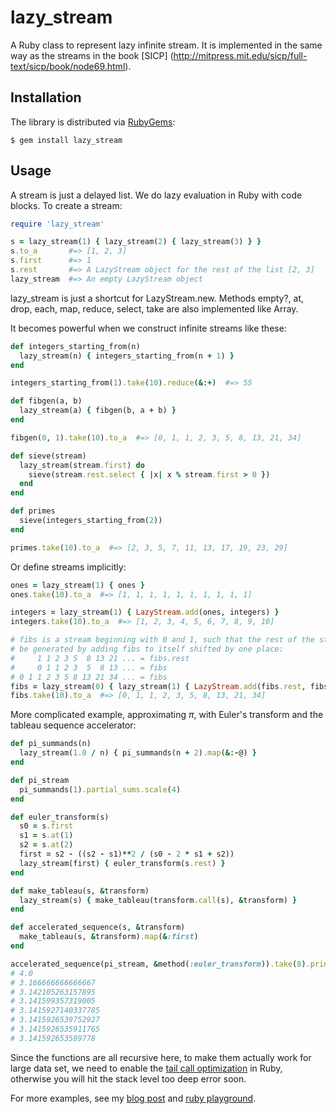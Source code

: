 lazy_stream
===========

A Ruby class to represent lazy infinite stream.
It is implemented in the same way as the streams in the book [SICP]
(http://mitpress.mit.edu/sicp/full-text/sicp/book/node69.html).

## Installation
The library is distributed via [RubyGems](http://rubygems.org/):

    $ gem install lazy_stream

## Usage

A stream is just a delayed list. We do lazy evaluation in Ruby with code blocks.
To create a stream:

``` ruby
require 'lazy_stream'

s = lazy_stream(1) { lazy_stream(2) { lazy_stream(3) } }
s.to_a       #=> [1, 2, 3]
s.first      #=> 1
s.rest       #=> A LazyStream object for the rest of the list [2, 3]
lazy_stream  #=> An empty LazyStream object
```

lazy_stream is just a shortcut for LazyStream.new.
Methods empty?, at, drop, each, map, reduce, select, take are also implemented
like Array.

It becomes powerful when we construct infinite streams like these:

``` ruby
def integers_starting_from(n)
  lazy_stream(n) { integers_starting_from(n + 1) }
end

integers_starting_from(1).take(10).reduce(&:+)  #=> 55

def fibgen(a, b)
  lazy_stream(a) { fibgen(b, a + b) }
end

fibgen(0, 1).take(10).to_a  #=> [0, 1, 1, 2, 3, 5, 8, 13, 21, 34]

def sieve(stream)
  lazy_stream(stream.first) do
    sieve(stream.rest.select { |x| x % stream.first > 0 })
  end
end

def primes
  sieve(integers_starting_from(2))
end

primes.take(10).to_a  #=> [2, 3, 5, 7, 11, 13, 17, 19, 23, 29]
```

Or define streams implicitly:

``` ruby
ones = lazy_stream(1) { ones }
ones.take(10).to_a  #=> [1, 1, 1, 1, 1, 1, 1, 1, 1, 1]

integers = lazy_stream(1) { LazyStream.add(ones, integers) }
integers.take(10).to_a  #=> [1, 2, 3, 4, 5, 6, 7, 8, 9, 10]

# fibs is a stream beginning with 0 and 1, such that the rest of the stream can
# be generated by adding fibs to itself shifted by one place:
#     1 1 2 3 5  8 13 21 ... = fibs.rest
#     0 1 1 2 3  5  8 13 ... = fibs
# 0 1 1 2 3 5 8 13 21 34 ... = fibs
fibs = lazy_stream(0) { lazy_stream(1) { LazyStream.add(fibs.rest, fibs) } }
fibs.take(10).to_a  #=> [0, 1, 1, 2, 3, 5, 8, 13, 21, 34]
```

More complicated example, approximating *π*, with Euler's transform and the
tableau sequence accelerator:

``` ruby
def pi_summands(n)
  lazy_stream(1.0 / n) { pi_summands(n + 2).map(&:-@) }
end

def pi_stream
  pi_summands(1).partial_sums.scale(4)
end

def euler_transform(s)
  s0 = s.first
  s1 = s.at(1)
  s2 = s.at(2)
  first = s2 - ((s2 - s1)**2 / (s0 - 2 * s1 + s2))
  lazy_stream(first) { euler_transform(s.rest) }
end

def make_tableau(s, &transform)
  lazy_stream(s) { make_tableau(transform.call(s), &transform) }
end

def accelerated_sequence(s, &transform)
  make_tableau(s, &transform).map(&:first)
end

accelerated_sequence(pi_stream, &method(:euler_transform)).take(8).print
# 4.0
# 3.166666666666667
# 3.142105263157895
# 3.141599357319005
# 3.1415927140337785
# 3.1415926539752927
# 3.1415926535911765
# 3.141592653589778
```

Since the functions are all recursive here, to make them actually work for large
data set, we need to enable the
[tail call optimization](https://github.com/melvinxie/ruby/blob/master/tco.rb)
in Ruby, otherwise you will hit the stack level too deep error soon.

For more examples, see my
[blog post](http://melvinxie.github.io/blog/2013/05/04/ruby-lazy-infinite-stream-in-the-sicp-way/)
and [ruby playground](https://github.com/melvinxie/ruby/blob/master/streams.rb).
